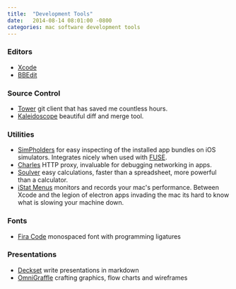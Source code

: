 ```yaml
---
title:  "Development Tools"
date:   2014-08-14 08:01:00 -0800
categories: mac software development tools
---
```



### Editors

- [Xcode](https://developer.apple.com/xcode/)
- [BBEdit](https://www.barebones.com/products/bbedit/)


### Source Control

- [Tower](https://www.git-tower.com) git client that has saved me countless hours.
- [Kaleidoscope](https://www.kaleidoscopeapp.com) beautiful diff and merge tool.

### Utilities

- [SimPholders](https://simpholders.com) for easy inspecting of the installed app bundles on iOS simulators.  Integrates nicely when used with [FUSE](osxfuse.github.io).
- [Charles](https://www.charlesproxy.com) HTTP proxy, invaluable for debugging networking in apps.
- [Soulver](https://acqualia.com/soulver/) easy calculations, faster than a spreadsheet, more powerful than a calculator.
- [iStat Menus](https://bjango.com/mac/istatmenus/) monitors and records your mac's performance.  Between Xcode and the legion of electron apps invading the mac its hard to know what is slowing your machine down.

### Fonts

- [Fira Code](https://github.com/tonsky/FiraCode) monospaced font with programming ligatures

### Presentations

- [Deckset](https://www.deckset.com) write presentations in markdown
- [OmniGraffle](https://www.omnigroup.com/omnigraffle) crafting graphics, flow charts and wireframes
